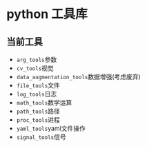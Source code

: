 # python 工具库



## 当前工具

- `arg_tools`参数
- `cv_tools`视觉
- `data_augmentation_tools`数据增强(考虑废弃)
- `file_tools`文件
- `log_tools`日志
- `math_tools`数学运算
- `path_tools`路径
- `proc_tools`进程
- `yaml_tools`yaml文件操作
- `signal_tools`信号